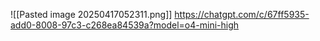 ![[Pasted image 20250417052311.png]]
		https://chatgpt.com/c/67ff5935-add0-8008-97c3-c268ea84539a?model=o4-mini-high

